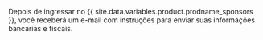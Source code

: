 Depois de ingressar no {{ site.data.variables.product.prodname_sponsors }}, você receberá um e-mail com instruções para enviar suas informações bancárias e fiscais.

